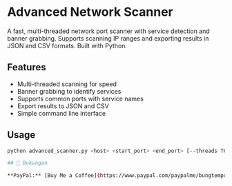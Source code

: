 # Advanced Network Scanner

A fast, multi-threaded network port scanner with service detection and banner grabbing.
Supports scanning IP ranges and exporting results in JSON and CSV formats.
Built with Python.

## Features

- Multi-threaded scanning for speed
- Banner grabbing to identify services
- Supports common ports with service names
- Export results to JSON and CSV
- Simple command line interface

## Usage

```bash
python advanced_scanner.py <host> <start_port> <end_port> [--threads THREADS] [--json] [--csv]

## 🍺 Dukungan

**PayPal:** [Buy Me a Coffee](https://www.paypal.com/paypalme/bungtempong99)
